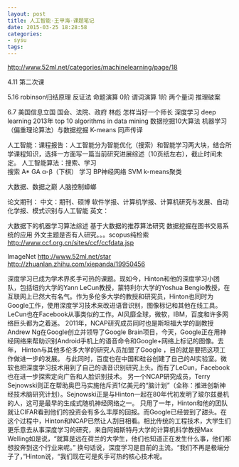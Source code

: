 ```yaml
---
layout: post
title: 人工智能-王甲海-课题笔记
date: 2015-03-25 18:28:58
categories:
- sysu
tags:
---
```


http://www.52ml.net/categories/machinelearning/page/18

4.11 第二次课



5.16
robinson归结原理
反证法
命题演算  0阶
谓词演算 1阶 两个量词
推理破案

6.7
美国信息立国 国会、法院、政府
林彪 怎样当好一个师长
深度学习 deep learning 2013年
top 10 algorithms in data mining 数据挖掘10大算法
机器学习（偏重理论算法）与数据挖掘
K-means
同声传译

人工智能：课程报告：人工智能分为智能优化（搜索）和智能学习两大块，结合所学课程知识，选择一方面写一篇当前研究进展综述（10页纸左右），截止时间未定。
人工智能算法：搜索、学习   
搜索 A* GA α-β（下棋）
学习 BP神经网络 SVM k-means聚类

大数据、数据之巅
人脑控制蟑螂

论文期刊：
中文：期刊、硕博   软件学报、计算机学报、计算机研究与发展、自动化学报、模式识别与人工智能
英文：

大数据下的机器学习算法综述
基于大数据的推荐算法研究
数据挖掘在图书交易系统的应用
外文主题是否有人研究。。。scopus纯检索
http://www.ccf.org.cn/sites/ccf/ccfdata.jsp


ImageNet
http://www.52ml.net/star
http://zhuanlan.zhihu.com/xiepanda/19950456

深度学习已成为学术界炙手可热的课题。现如今，Hinton和他的深度学习小团队，包括纽约大学的Yann LeCun教授，蒙特利尔大学的Yoshua Bengio教授，在互联网上已然大有名气。作为多伦多大学的教授和研究员，Hinton也同时为Google工作，使用深度学习技术来改进语音识别，图像标记和其他在线工具。LeCun也在Facebook从事类似的工作。AI风靡全球，微软，IBM，百度和许多网络巨头都为之着迷。
2011年，NCAP研究成员同时也是斯坦福大学的副教授Andrew Ng在Google创立并领导了Google Brain项目，今天，Google正在用神经网络来帮助识别Android手机上的语音命令和Google+网络上标记的图像。去年， Hinton与其他多伦多大学的研究人员加盟了Google ，目的就是要把这项工作做进一步的发展。
与此同时，百度也在中国和硅谷创建了自己的AI实验室。微软也把深度学习技术用到了自己的语音识别研究上头。而有了LeCun，Facebook也在进一步探索定向广告和人脸识别技术。
另一个NCAP研究成员，Terry Sejnowski则正在帮助奥巴马实施他斥资1亿美元的“脑计划”（全称：推进创新神经技术脑研究计划）。Sejnowski正是与Hinton一起在80年代初发明了玻尔兹曼机的人，这可是最早的生成式随机神经网络之一。
只用了一年，Hinton和他的团队就让CIFAR看到他们的投资会有多么丰厚的回报。而Google已经尝到了甜头。在这个过程中，Hinton和NCAP已然让人刮目相看。相比传统的工程技术，大学生们更乐意去从事深度学习的研究，来自阿姆斯特丹大学的计算机科学教授Max Welling如是说，“就算是远在荷兰的大学生，他们也知道正在发生什么事，他们都想投奔到这个行业来呢。”
换句话说，深度学习是目前的主流。“我们不再是极端分子了，”Hinton说，“我们现在可是炙手可热的核心技术呢。 

